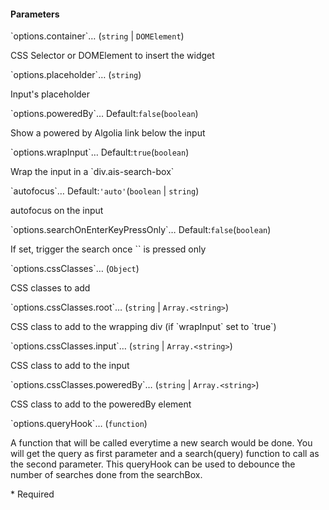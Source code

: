 <h4>Parameters</h4>
<p class="attr-name">
<span class='attr-required'>`options.container`<span class="show-description">…</span></span>
  <span class="attr-infos">(<code>string</code> &#124; <code>DOMElement</code>)</span> 
</p>
<p class="attr-description">CSS Selector or DOMElement to insert the widget</p>
<p class="attr-name">
<span class='attr-optional'>`options.placeholder`<span class="show-description">…</span></span>
  <span class="attr-infos">(<code>string</code>)</span> 
</p>
<p class="attr-description">Input's placeholder</p>
<p class="attr-name">
<span class='attr-optional'>`options.poweredBy`<span class="show-description">…</span></span>
  <span class="attr-infos">Default:<code class="attr-default">false</code>(<code>boolean</code>)</span> 
</p>
<p class="attr-description">Show a powered by Algolia link below the input</p>
<p class="attr-name">
<span class='attr-optional'>`options.wrapInput`<span class="show-description">…</span></span>
  <span class="attr-infos">Default:<code class="attr-default">true</code>(<code>boolean</code>)</span> 
</p>
<p class="attr-description">Wrap the input in a `div.ais-search-box`</p>
<p class="attr-name">
<span class='attr-optional'>`autofocus`<span class="show-description">…</span></span>
  <span class="attr-infos">Default:<code class="attr-default">&#x27;auto&#x27;</code>(<code>boolean</code> &#124; <code>string</code>)</span> 
</p>
<p class="attr-description">autofocus on the input</p>
<p class="attr-name">
<span class='attr-optional'>`options.searchOnEnterKeyPressOnly`<span class="show-description">…</span></span>
  <span class="attr-infos">Default:<code class="attr-default">false</code>(<code>boolean</code>)</span> 
</p>
<p class="attr-description">If set, trigger the search once `<Enter>` is pressed only</p>
<p class="attr-name">
<span class='attr-optional'>`options.cssClasses`<span class="show-description">…</span></span>
  <span class="attr-infos">(<code>Object</code>)</span> 
</p>
<p class="attr-description">CSS classes to add</p>
<p class="attr-name">
<span class='attr-optional'>`options.cssClasses.root`<span class="show-description">…</span></span>
  <span class="attr-infos">(<code>string</code> &#124; <code>Array.&lt;string&gt;</code>)</span> 
</p>
<p class="attr-description">CSS class to add to the wrapping div (if `wrapInput` set to `true`)</p>
<p class="attr-name">
<span class='attr-optional'>`options.cssClasses.input`<span class="show-description">…</span></span>
  <span class="attr-infos">(<code>string</code> &#124; <code>Array.&lt;string&gt;</code>)</span> 
</p>
<p class="attr-description">CSS class to add to the input</p>
<p class="attr-name">
<span class='attr-optional'>`options.cssClasses.poweredBy`<span class="show-description">…</span></span>
  <span class="attr-infos">(<code>string</code> &#124; <code>Array.&lt;string&gt;</code>)</span> 
</p>
<p class="attr-description">CSS class to add to the poweredBy element</p>
<p class="attr-name">
<span class='attr-optional'>`options.queryHook`<span class="show-description">…</span></span>
  <span class="attr-infos">(<code>function</code>)</span> 
</p>
<p class="attr-description">A function that will be called everytime a new search would be done. You will get the query as first parameter and a search(query) function to call as the second parameter. This queryHook can be used to debounce the number of searches done from the searchBox.</p>

<p class="attr-legend">* <span>Required</span></p>
